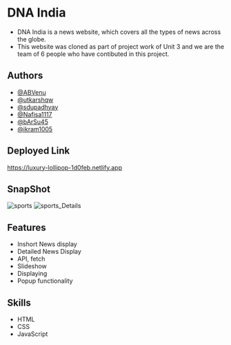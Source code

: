 # DNA India 

- DNA India is a news website, which covers all the types of news across the globe.
- This website was cloned as part of project work of Unit 3 and we are the team of 6 people who have contibuted in this project.

## Authors
- [@ABVenu](https://github.com/ABVenu)
- [@utkarshqw](https://github.com/utkarshqw)
- [@sdupadhyay](https://github.com/sdupadhyay)
- [@Nafisa1117](https://github.com/Nafisa1117)
- [@bArSu45](https://github.com/bArSu45)
- [@ikram1005](https://github.com/ikram1005)

## Deployed Link
 https://luxury-lollipop-1d0feb.netlify.app

## SnapShot
![sports](https://user-images.githubusercontent.com/104014308/188424422-8728e5a0-e9af-460e-a293-c42586b79cb2.PNG)
![sports_Details](https://user-images.githubusercontent.com/104014308/188424454-e110c7c9-4146-4e33-80e3-62f9aeddbbac.PNG)

## Features
- Inshort News display
- Detailed News Display
- API, fetch
- Slideshow
- Displaying 
- Popup functionality


## Skills
- HTML
- CSS
- JavaScript




